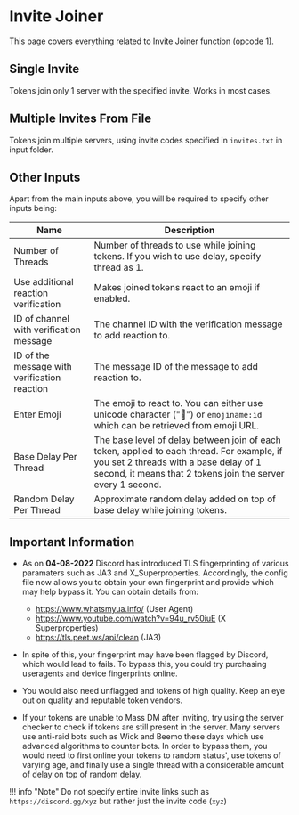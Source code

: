 # Invite Joiner
This page covers everything related to Invite Joiner function (opcode 1).

## Single Invite
Tokens join only 1 server with the specified invite. Works in most cases.

## Multiple Invites From File
Tokens join multiple servers, using invite codes specified in `invites.txt` in input folder.

## Other Inputs
Apart from the main inputs above, you will be required to specify other inputs being:

Name | Description |
-|-|
Number of Threads | Number of threads to use while joining tokens. If you wish to use delay, specify thread as 1.
Use additional reaction verification | Makes joined tokens react to an emoji if enabled.
ID of channel with verification message | The channel ID with the verification message to add reaction to.
ID of the message with verification reaction | The message ID of the message to add reaction to.
Enter Emoji | The emoji to react to. You can either use unicode character ("🦄") or `emojiname:id` which can be retrieved from emoji URL.
Base Delay Per Thread | The base level of delay between join of each token, applied to each thread. For example, if you set 2 threads with a base delay of 1 second, it means that 2 tokens join the server every 1 second.
Random Delay Per Thread | Approximate random delay added on top of base delay while joining tokens.

## Important Information
- As on **04-08-2022** Discord has introduced TLS fingerprinting of various paramaters such as JA3 and X_Superproperties. Accordingly, the config file now allows you to obtain your own fingerprint and provide which may help bypass it. You can obtain details from:
    - https://www.whatsmyua.info/ (User Agent)
    - https://www.youtube.com/watch?v=94u_rv50iuE (X Superproperties)
    - https://tls.peet.ws/api/clean (JA3)

- In spite of this, your fingerprint may have been flagged by Discord, which would lead to fails. To bypass this, you could try purchasing useragents and device fingerprints online.

- You would also need unflagged and tokens of high quality. Keep an eye out on quality and reputable token vendors.

- If your tokens are unable to Mass DM after inviting, try using the server checker to check if tokens are still present in the server. Many servers use anti-raid bots such as Wick and Beemo these days which use advanced algorithms to counter bots. 
In order to bypass them, you would need to first online your tokens to random status', use tokens of varying age, and finally use a single thread with a considerable amount of delay on top of random delay. 

!!! info "Note"
    Do not specify entire invite links such as `https://discord.gg/xyz` but rather just the invite code (`xyz`)
